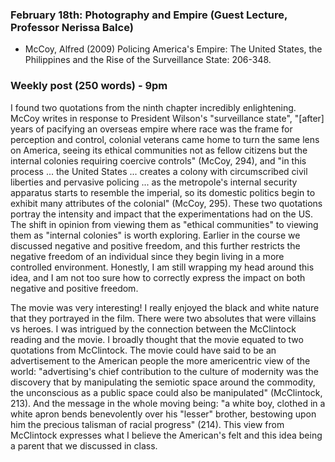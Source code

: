 ### February 18th: Photography and Empire (Guest Lecture, Professor Nerissa Balce)

- McCoy, Alfred (2009) Policing America's Empire: The United States, the Philippines and the Rise of the Surveillance State: 206-348.

### Weekly post (250 words) - 9pm

I found two quotations from the ninth chapter incredibly enlightening. McCoy writes in response to President Wilson's "surveillance state", "[after] years of pacifying an overseas empire where race was the frame for perception and control, colonial veterans came home to turn the same lens on America, seeing its ethical communities not as fellow citizens but the internal colonies requiring coercive controls" (McCoy, 294), and "in this process ... the United States ... creates a colony with circumscribed civil liberties and pervasive policing ... as the metropole's internal security apparatus starts to resemble the imperial, so its domestic politics begin to exhibit many attributes of the colonial" (McCoy, 295). These two quotations portray the intensity and impact that the experimentations had on the US. The shift in opinion from viewing them as "ethical communities" to viewing them as "internal colonies" is worth exploring. Earlier in the course we discussed negative and positive freedom, and this further restricts the negative freedom of an individual since they begin living in a more controlled environment. Honestly, I am still wrapping my head around this idea, and I am not too sure how to correctly express the impact on both negative and positive freedom.

The movie was very interesting! I really enjoyed the black and white nature that they portrayed in the film. There were two absolutes that were villains vs heroes. I was intrigued by the connection between the McClintock reading and the movie. I broadly thought that the movie equated to two quotations from McClintock. The movie could have said to be an advertisement to the American people the more americentric view of the world: "advertising's chief contribution to the culture of modernity was the discovery that by manipulating the semiotic space around the commodity, the unconscious as a public space could also be manipulated" (McClintock, 213). And the message in the whole moving being: "a white boy, clothed in a white apron bends benevolently over his "lesser" brother, bestowing upon him the precious talisman of racial progress" (214). This view from McClintock expresses what I believe the American's felt and this idea being a parent that we discussed in class.
